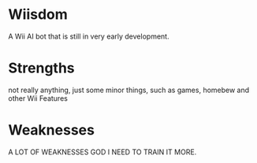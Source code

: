 # Wiisdom
A Wii AI bot that is still in very early development.

# Strengths
not really anything, just some minor things, such as games, homebew and other Wii Features

# Weaknesses
A LOT OF WEAKNESSES GOD I NEED TO TRAIN IT MORE.



